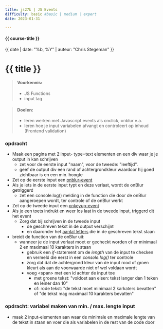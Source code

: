 ```yaml
---
title: js27b | JS Events
difficulty: basic #basic | medium | expert
date: 2023-01-31

---
```


#### {{ course-title }}
{{ date | date: "%b, %Y" | auteur: "Chris Stegeman" }}

# {{ title }}

> #### Voorkennis:  
> * JS Functions 
> * input tag


> #### Doelen:  
> * leren werken met Javascript events als onclick, onblur e.a.
> * leren hoe je input variabelen afvangt en controleert op inhoud (Frontend validation)

### opdracht
* Maak een pagina met 2 input- type=text elementen en een div waar je je output in kan schrijven
    * zet voor de eerste input "naam", voor de tweede: "leeftijd". 
    * geef de output div een rand of achtergrondkleur waardoor hij goed zichtbaar is en een min. hoogte
* Zet op de eerste input een [onblur-event](https://www.w3schools.com/jsref/event_onblur.asp)
* Als je iets in de eerste input typt en deze verlaat, wordt de onBlur getriggerd
    * zet een console.log() melding in de function die door de onBlur aangeroepen wordt, ter controle of de onBlur werkt
* Zet op de tweede input een [onkeyup-event](https://www.w3schools.com/jsref/event_onkeyup.asp)
* Als je een toets indrukt en weer los laat in de tweede input, triggerd dit het event 
    * Zorg dat bij schrijven in de tweede input
        * de geschreven tekst in de output verschijnt
        * en daaronder het [aantal letters](https://www.w3schools.com/jsref/jsref_length_string.asp) die in de geschreven tekst staan
* breidt de function van de onBlur uit:
    * wanneer je de input verlaat moet er gecheckt worden of er minimaal 2 en maximaal 10 karakters in staan
        * gebruik een <i>if</i>-statement om de <i>length</i> van de input te checken en vermeld die eerst in een <i>console.log()</i> ter controle
        * zorg dat dat de achtergrond kleur van de input rood of groen kleurt als aan de voorwaarde niet of wel voldaan wordt
        * voeg &lt;span&gt; met een id achter de input toe 
            * met groene tekst: "voldoet aan eisen: tekst langer dan 1 teken en leiner dan 10"
            * of: rode tekst: "de tekst moet minimaal 2 karkaters bevatten" of "de tekst mag maximaal 10 karakters bevatten" 

### opdracht: variabel maken van min. / max. lengte input
* maak 2 input-elementen aan waar de minimale en maximale lengte van de tekst in staan en voer die als variabelen in de rest van de code door


